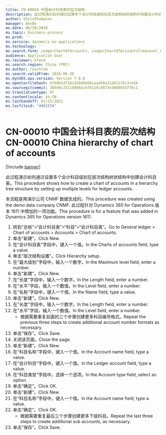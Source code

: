 ```yaml
---
title: CN-00010 中国会计科目表的层次结构
description: 此过程演示如何通过设置多个会计科目级别在层次结构树状结构中创建会计科目表。
author: ShylaThompson
manager: AnnBe
ms.date: 08/29/2018
ms.topic: business-process
ms.prod: ''
ms.service: dynamics-ax-applications
ms.technology: ''
ms.search.form: LedgerChartOfAccounts, LedgerChartOfAccountsTreeLevel_CN, LedgerCreateAccount_CN, MainAccount
audience: Application User
ms.reviewer: kfend
ms.search.region: China (PRC)
ms.author: roschlom
ms.search.validFrom: 2016-06-30
ms.dyn365.ops.version: Version 7.0.0
ms.openlocfilehash: 6fbdb53f18cd10d0e68caae60a21d8217bc3ce56
ms.sourcegitcommit: 38d40c331c8894acb7b119c5073e3088b54776c1
ms.translationtype: HT
ms.contentlocale: zh-CN
ms.lasthandoff: 01/15/2021
ms.locfileid: "4961574"
---
```

# <a name="cn-00010-china-hierarchy-of-chart-of-accounts"></a><span data-ttu-id="f69b1-103">CN-00010 中国会计科目表的层次结构</span><span class="sxs-lookup"><span data-stu-id="f69b1-103">CN-00010 China hierarchy of chart of accounts</span></span>

[!include [banner](../../includes/banner.md)]

<span data-ttu-id="f69b1-104">此过程演示如何通过设置多个会计科目级别在层次结构树状结构中创建会计科目表。</span><span class="sxs-lookup"><span data-stu-id="f69b1-104">This procedure shows how to create a chart of accounts in a hierarchy tree structure by setting up multiple levels for ledger accounts.</span></span>

<span data-ttu-id="f69b1-105">本流程是用演示公司 CNMF 数据生成的。</span><span class="sxs-lookup"><span data-stu-id="f69b1-105">This procedure was created using the demo data company CNMF.</span></span> <span data-ttu-id="f69b1-106">此过程针对 Dynamics 365 for Operations 版本 1611 中增加的一项功能。</span><span class="sxs-lookup"><span data-stu-id="f69b1-106">This procedure is for a feature that was added in Dynamics 365 for Operations version 1611.</span></span>

1. <span data-ttu-id="f69b1-107">转到“总帐”>“会计科目表”>“科目”>“会计科目表”。</span><span class="sxs-lookup"><span data-stu-id="f69b1-107">Go to General ledger > Chart of accounts > Accounts > Chart of accounts.</span></span>
2. <span data-ttu-id="f69b1-108">单击“新建”。</span><span class="sxs-lookup"><span data-stu-id="f69b1-108">Click New.</span></span>
3. <span data-ttu-id="f69b1-109">在“会计科目表”字段中，键入一个值。</span><span class="sxs-lookup"><span data-stu-id="f69b1-109">In the Charts of accounts field, type a value.</span></span>
4. <span data-ttu-id="f69b1-110">单击“层次结构设置”。</span><span class="sxs-lookup"><span data-stu-id="f69b1-110">Click Hierarchy setup.</span></span>
5. <span data-ttu-id="f69b1-111">在“最大级别”字段中，输入一个数字。</span><span class="sxs-lookup"><span data-stu-id="f69b1-111">In the Maximum level field, enter a number.</span></span>
6. <span data-ttu-id="f69b1-112">单击“新建”。</span><span class="sxs-lookup"><span data-stu-id="f69b1-112">Click New.</span></span>
7. <span data-ttu-id="f69b1-113">在“长度”字段中，输入一个数字。</span><span class="sxs-lookup"><span data-stu-id="f69b1-113">In the Length field, enter a number.</span></span>
8. <span data-ttu-id="f69b1-114">在“水平”字段，输入一个数值。</span><span class="sxs-lookup"><span data-stu-id="f69b1-114">In the Level field, enter a number.</span></span>
9. <span data-ttu-id="f69b1-115">在“名称”字段中，键入一个值。</span><span class="sxs-lookup"><span data-stu-id="f69b1-115">In the Name field, type a value.</span></span>
10. <span data-ttu-id="f69b1-116">单击“新建”。</span><span class="sxs-lookup"><span data-stu-id="f69b1-116">Click New.</span></span>
11. <span data-ttu-id="f69b1-117">在“长度”字段中，输入一个数字。</span><span class="sxs-lookup"><span data-stu-id="f69b1-117">In the Length field, enter a number.</span></span>
12. <span data-ttu-id="f69b1-118">在“水平”字段，输入一个数值。</span><span class="sxs-lookup"><span data-stu-id="f69b1-118">In the Level field, enter a number.</span></span>
    * <span data-ttu-id="f69b1-119">根据需要重复前面的三个步骤创建更多科目编号格式。</span><span class="sxs-lookup"><span data-stu-id="f69b1-119">Repeat the previous three steps to create additional account number formats as necessary.</span></span>  
13. <span data-ttu-id="f69b1-120">单击“保存”。</span><span class="sxs-lookup"><span data-stu-id="f69b1-120">Click Save.</span></span>
14. <span data-ttu-id="f69b1-121">关闭该页面。</span><span class="sxs-lookup"><span data-stu-id="f69b1-121">Close the page.</span></span>
15. <span data-ttu-id="f69b1-122">单击“新建”。</span><span class="sxs-lookup"><span data-stu-id="f69b1-122">Click New.</span></span>
16. <span data-ttu-id="f69b1-123">在“科目名称”字段中，键入一个值。</span><span class="sxs-lookup"><span data-stu-id="f69b1-123">In the Account name field, type a value.</span></span>
17. <span data-ttu-id="f69b1-124">在“会计科目”字段中，键入一个值。</span><span class="sxs-lookup"><span data-stu-id="f69b1-124">In the Ledger account field, type a value.</span></span>
18. <span data-ttu-id="f69b1-125">在“科目类型”字段中，选择一个选项。</span><span class="sxs-lookup"><span data-stu-id="f69b1-125">In the Account type field, select an option.</span></span>
19. <span data-ttu-id="f69b1-126">单击“确定”。</span><span class="sxs-lookup"><span data-stu-id="f69b1-126">Click OK.</span></span>
20. <span data-ttu-id="f69b1-127">单击“新建”。</span><span class="sxs-lookup"><span data-stu-id="f69b1-127">Click New.</span></span>
21. <span data-ttu-id="f69b1-128">在“科目名称”字段中，键入一个值。</span><span class="sxs-lookup"><span data-stu-id="f69b1-128">In the Account name field, type a value.</span></span>
22. <span data-ttu-id="f69b1-129">单击“确定”。</span><span class="sxs-lookup"><span data-stu-id="f69b1-129">Click OK.</span></span>
    * <span data-ttu-id="f69b1-130">根据需要重复最后三个步骤创建更多下级科目。</span><span class="sxs-lookup"><span data-stu-id="f69b1-130">Repeat the last three steps to create additional sub accounts, as necessary.</span></span>  
23. <span data-ttu-id="f69b1-131">单击“保存”。</span><span class="sxs-lookup"><span data-stu-id="f69b1-131">Click Save.</span></span>

